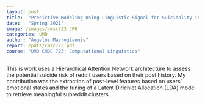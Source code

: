 ```yaml
---
layout: post
title:  "Predictive Modeling Using Linguistic Signal for Suicidality in Social Media"
date:   "Spring 2021"
image: /images/cmsc723.JPG
categories: UMD
author: "Angelos Mavrogiannis"
report: /pdfs/cmsc723.pdf
course: "UMD CMSC 723: Computational Linguistics"
---
```


This is work uses a Hierarchical Attention Network architecture to assess the potential suicide risk of reddit users based on their post history. My contribution was the extraction of post-level features based on users’ emotional states and the tuning of a Latent Dirichlet Allocation (LDA) model to retrieve meaningful subreddit clusters.